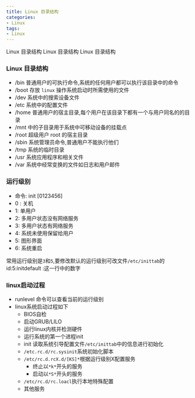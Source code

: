 ```yaml
---
title: Linux 目录结构
categories: 
- Linux
tags:
- Linux
---
```

Linux 目录结构
Linux 目录结构
Linux 目录结构

### Linux 目录结构

* /bin 普通用户的可执行命令,系统的任何用户都可以执行该目录中的命令
* /boot 存放 `linux` 操作系统启动时所需使用的文件
* /dev 系统中的搜索设备文件
* /etc 系统中的配置文件
* /home 普通用户的宿主目录,每个用户在该目录下都有一个与用户同名的的目录
* /mnt 中的子目录用于系统中可移动设备的挂载点
* /root 超级用户 root 的宿主目录
* /sbin 系统管理员命令,普通用户不能执行他们
* /tmp 系统的临时目录
* /usr 系统应用程序和相关文件
* /var 系统中经常变换的文件如日志和用户邮件

### 运行级别

* 命令: init [0123456]
* 0 : 关机
* 1: 单用户
* 2: 多用户状态没有网络服务
* 3: 多用户状态有网络服务
* 4: 系统未使用保留给用户
* 5: 图形界面
* 6: 系统重启

常用运行级别是`3`和`5`,要修改默认的运行级别可改文件`/etc/inittab`的id:5:initdefault :这一行中的数字

### linux启动过程

* runlevel 命令可以查看当前的运行级别
* linux系统启动过程如下
  * BIOS自检
  * 启动GRUB/LILO
  * 运行linux内核并检测硬件
  * 运行系统的第一个进程init
  * init 读取系统引导配置文件`/etc/inittab`中的信息进行初始化
  * `/etc.rc.d/rc.sysinit`系统初始化脚本
  * `/etc/rc.d.rcX.d/[KS]*`根据运行级别X配置服务
    * 终止以`*k*`开头的服务
    * 启动以`*S*`开头的服务
  * `/etc/rc.d/rc.loacl`执行本地特殊配置
  * 其他服务





























